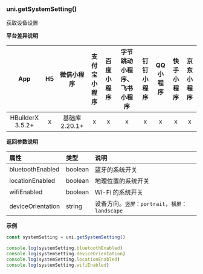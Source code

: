 ### uni.getSystemSetting()
获取设备设置

**平台差异说明**

|App|H5|微信小程序|支付宝小程序|百度小程序|字节跳动小程序、飞书小程序|钉钉小程序|QQ小程序|快手小程序|京东小程序|
|:-:|:-:|:-:|:-:|:-:|:-:|:-:|:-:|:-:|:-:|
|HBuilderX 3.5.2+|x|基础库 2.20.1+|x|x|x|x|x|x|x|


**返回参数说明**

|属性|类型|说明|
|:-|:-|:-|
|bluetoothEnabled|boolean|蓝牙的系统开关|
|locationEnabled|boolean|地理位置的系统开关|
|wifiEnabled|boolean|Wi-Fi 的系统开关|
|deviceOrientation|string|设备方向。`竖屏：portrait`，`横屏：landscape`|

**示例**

```javascript
const systemSetting = uni.getSystemSetting()

console.log(systemSetting.bluetoothEnabled)
console.log(systemSetting.deviceOrientation)
console.log(systemSetting.locationEnabled)
console.log(systemSetting.wifiEnabled)
```
